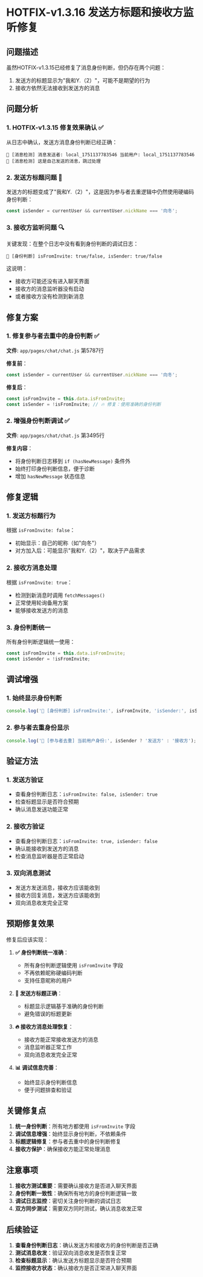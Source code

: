 # HOTFIX-v1.3.16 发送方标题和接收方监听修复

## 问题描述

虽然HOTFIX-v1.3.15已经修复了消息身份判断，但仍存在两个问题：
1. 发送方的标题显示为"我和Y.（2）"，可能不是期望的行为
2. 接收方依然无法接收到发送方的消息

## 问题分析

### 1. HOTFIX-v1.3.15 修复效果确认 ✅
从日志中确认，发送方消息身份判断已经正确：
```
🔔 [消息检测] 消息发送者: local_1751137783546 当前用户: local_1751137783546
🔔 [消息检测] 这是自己发送的消息，跳过处理
```

### 2. 发送方标题问题 🎯
发送方的标题变成了"我和Y.（2）"，这是因为参与者去重逻辑中仍然使用硬编码身份判断：
```javascript
const isSender = currentUser && currentUser.nickName === '向冬';
```

### 3. 接收方监听问题 🔍
关键发现：在整个日志中没有看到身份判断的调试日志：
```
🔔 [身份判断] isFromInvite: true/false, isSender: true/false
```

这说明：
- 接收方可能还没有进入聊天界面
- 接收方的消息监听器没有启动
- 或者接收方没有检测到新消息

## 修复方案

### 1. 修复参与者去重中的身份判断 ✅
**文件**: `app/pages/chat/chat.js` 第5787行

**修复前**：
```javascript
const isSender = currentUser && currentUser.nickName === '向冬';
```

**修复后**：
```javascript
const isFromInvite = this.data.isFromInvite;
const isSender = !isFromInvite; // 🔥 修复：使用准确的身份判断
```

### 2. 增强身份判断调试 ✅
**文件**: `app/pages/chat/chat.js` 第3495行

**修复内容**：
- 将身份判断日志移到 `if (hasNewMessage)` 条件外
- 始终打印身份判断信息，便于诊断
- 增加 `hasNewMessage` 状态信息

## 修复逻辑

### 1. 发送方标题行为
根据 `isFromInvite: false`：
- 初始显示：自己的昵称（如"向冬"）
- 对方加入后：可能显示"我和Y.（2）"，取决于产品需求

### 2. 接收方消息处理
根据 `isFromInvite: true`：
- 检测到新消息时调用 `fetchMessages()`
- 正常使用轮询备用方案
- 能够接收发送方的消息

### 3. 身份判断统一
所有身份判断逻辑统一使用：
```javascript
const isFromInvite = this.data.isFromInvite;
const isSender = !isFromInvite;
```

## 调试增强

### 1. 始终显示身份判断
```javascript
console.log('🔔 [身份判断] isFromInvite:', isFromInvite, 'isSender:', isSender, 'hasNewMessage:', hasNewMessage);
```

### 2. 参与者去重身份显示
```javascript
console.log('🔧 [参与者去重] 当前用户身份:', isSender ? '发送方' : '接收方');
```

## 验证方法

### 1. 发送方验证
- 查看身份判断日志：`isFromInvite: false, isSender: true`
- 检查标题显示是否符合预期
- 确认消息发送功能正常

### 2. 接收方验证
- 查看身份判断日志：`isFromInvite: true, isSender: false`
- 确认能接收到发送方的消息
- 检查消息监听器是否正常启动

### 3. 双向消息测试
- 发送方发送消息，接收方应该能收到
- 接收方回复消息，发送方应该能收到
- 双向消息收发完全正常

## 预期修复效果

修复后应该实现：

1. **✅ 身份判断统一准确**：
   - 所有身份判断逻辑使用 `isFromInvite` 字段
   - 不再依赖昵称硬编码判断
   - 支持任意昵称的用户

2. **🎯 发送方标题正确**：
   - 标题显示逻辑基于准确的身份判断
   - 避免错误的标题更新

3. **🔥 接收方消息处理恢复**：
   - 接收方能正常接收发送方的消息
   - 消息监听器正常工作
   - 双向消息收发完全正常

4. **📊 调试信息完善**：
   - 始终显示身份判断信息
   - 便于问题排查和验证

## 关键修复点

1. **统一身份判断**：所有地方都使用 `isFromInvite` 字段
2. **调试信息增强**：始终显示身份判断，不依赖条件
3. **标题逻辑修复**：参与者去重中的身份判断修复
4. **接收方保护**：确保接收方能正常处理消息

## 注意事项

1. **接收方测试重要**：需要确认接收方是否进入聊天界面
2. **身份判断一致性**：确保所有地方的身份判断逻辑一致
3. **调试日志监控**：密切关注身份判断的调试日志
4. **双方同步测试**：需要双方同时测试，确认消息收发正常

## 后续验证

1. **查看身份判断日志**：确认发送方和接收方的身份判断是否正确
2. **测试消息收发**：验证双向消息收发是否恢复正常
3. **检查标题显示**：确认发送方标题显示是否符合预期
4. **监控接收方状态**：确认接收方是否正常进入聊天界面 